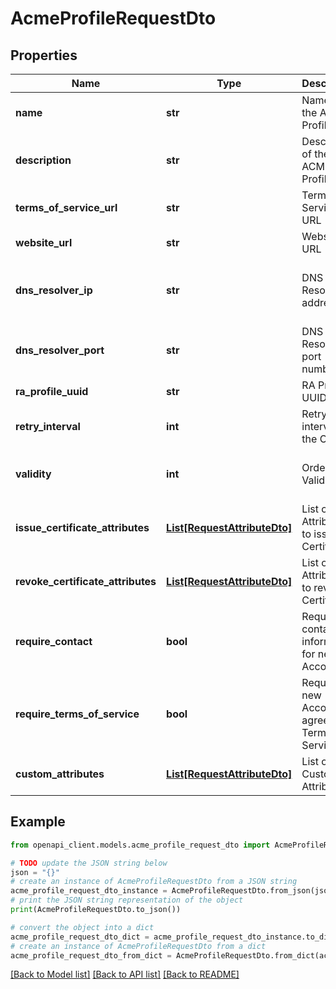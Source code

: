 # AcmeProfileRequestDto


## Properties

Name | Type | Description | Notes
------------ | ------------- | ------------- | -------------
**name** | **str** | Name of the ACME Profile | 
**description** | **str** | Description of the ACME Profile | [optional] 
**terms_of_service_url** | **str** | Terms of Service URL | [optional] 
**website_url** | **str** | Website URL | [optional] 
**dns_resolver_ip** | **str** | DNS Resolver IP address | [optional] [default to 'System Default']
**dns_resolver_port** | **str** | DNS Resolver port number | [optional] [default to '53']
**ra_profile_uuid** | **str** | RA Profile UUID | [optional] 
**retry_interval** | **int** | Retry interval for the Orders | [optional] [default to 30]
**validity** | **int** | Order Validity | [optional] [default to 36000]
**issue_certificate_attributes** | [**List[RequestAttributeDto]**](RequestAttributeDto.md) | List of Attributes to issue Certificate | 
**revoke_certificate_attributes** | [**List[RequestAttributeDto]**](RequestAttributeDto.md) | List of Attributes to revoke Certificate | 
**require_contact** | **bool** | Require contact information for new Account | [optional] [default to False]
**require_terms_of_service** | **bool** | Require new Account to agree on Terms of Service | [optional] [default to False]
**custom_attributes** | [**List[RequestAttributeDto]**](RequestAttributeDto.md) | List of Custom Attributes | [optional] 

## Example

```python
from openapi_client.models.acme_profile_request_dto import AcmeProfileRequestDto

# TODO update the JSON string below
json = "{}"
# create an instance of AcmeProfileRequestDto from a JSON string
acme_profile_request_dto_instance = AcmeProfileRequestDto.from_json(json)
# print the JSON string representation of the object
print(AcmeProfileRequestDto.to_json())

# convert the object into a dict
acme_profile_request_dto_dict = acme_profile_request_dto_instance.to_dict()
# create an instance of AcmeProfileRequestDto from a dict
acme_profile_request_dto_from_dict = AcmeProfileRequestDto.from_dict(acme_profile_request_dto_dict)
```
[[Back to Model list]](../README.md#documentation-for-models) [[Back to API list]](../README.md#documentation-for-api-endpoints) [[Back to README]](../README.md)


